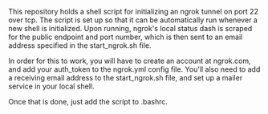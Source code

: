 This repository holds a shell script for initializing an ngrok tunnel on port 22 over tcp. The script is set up so that it can be automatically run whenever a new shell is initialized. Upon running, ngrok's local status dash is scraped for the public endpoint and port number, which is then sent to an email address specified in the start_ngrok.sh file. 

In order for this to work, you will have to create an account at ngrok.com, and add your auth_token to the ngrok.yml config file. You'll also need to add a receiving email address to the start_ngrok.sh file, and set up a mailer service in your local shell. 

Once that is done, just add the script to .bashrc.
